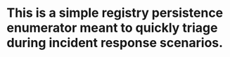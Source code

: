# This is a simple registry persistence enumerator meant to quickly triage during incident response scenarios.